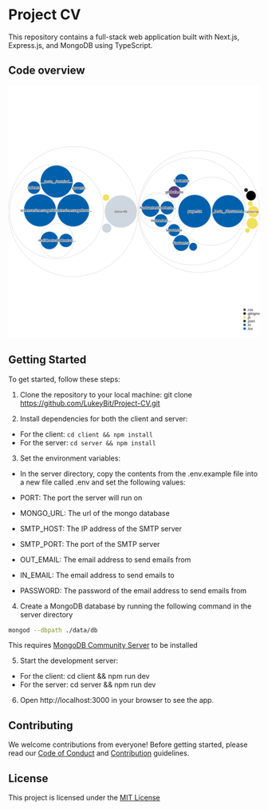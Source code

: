 # Project CV

This repository contains a full-stack web application built with Next.js, Express.js, and MongoDB using TypeScript.

## Code overview

![Visualization of this repo](./.github/images/diagram.svg)

## Getting Started

To get started, follow these steps:

1. Clone the repository to your local machine: git clone https://github.com/LukeyBit/Project-CV.git

2. Install dependencies for both the client and server:

* For the client: `cd client && npm install`
* For the server: `cd server && npm install`

3. Set the environment variables:

* In the server directory, copy the contents from the .env.example file into a new file called .env and set the following values:

* PORT: The port the server will run on
* MONGO_URL: The url of the mongo database
* SMTP_HOST: The IP address of the SMTP server
* SMTP_PORT: The port of the SMTP server
* OUT_EMAIL: The email address to send emails from
* IN_EMAIL: The email address to send emails to
* PASSWORD: The password of the email address to send emails from

4. Create a MongoDB database by running the following command in the server directory 
```bash
mongod --dbpath ./data/db
```
This requires [MongoDB Community Server](https://www.mongodb.com/try/download/community) to be installed

5. Start the development server:

* For the client: cd client && npm run dev
* For the server: cd server && npm run dev

6. Open http://localhost:3000 in your browser to see the app.

## Contributing

We welcome contributions from everyone! Before getting started, please read our [Code of Conduct](./CODE_OF_CONDUCT.md) and [Contribution](.github/CONTRIBUTING.md) guidelines.

## License
This project is licensed under the [MIT License](./LICENSE)
